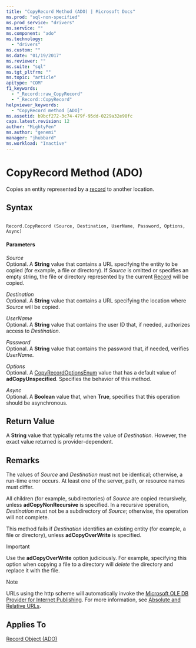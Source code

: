 ```yaml
---
title: "CopyRecord Method (ADO) | Microsoft Docs"
ms.prod: "sql-non-specified"
ms.prod_service: "drivers"
ms.service: ""
ms.component: "ado"
ms.technology:
  - "drivers"
ms.custom: ""
ms.date: "01/19/2017"
ms.reviewer: ""
ms.suite: "sql"
ms.tgt_pltfrm: ""
ms.topic: "article"
apitype: "COM"
f1_keywords: 
  - "_Record::raw_CopyRecord"
  - "_Record::CopyRecord"
helpviewer_keywords: 
  - "CopyRecord method [ADO]"
ms.assetid: b9bcf272-3c74-479f-95dd-0229a32e98fc
caps.latest.revision: 12
author: "MightyPen"
ms.author: "genemi"
manager: "jhubbard"
ms.workload: "Inactive"
---
```

# CopyRecord Method (ADO)
Copies an entity represented by a [record](../../../ado/reference/ado-api/record-object-ado.md) to another location.  
  
## Syntax  
  
```  
  
Record.CopyRecord (Source, Destination, UserName, Password, Options, Async)  
```  
  
#### Parameters  
 *Source*  
 Optional. A **String** value that contains a URL specifying the entity to be copied (for example, a file or directory). If *Source* is omitted or specifies an empty string, the file or directory represented by the current [Record](../../../ado/reference/ado-api/record-object-ado.md) will be copied.  
  
 *Destination*  
 Optional. A **String** value that contains a URL specifying the location where *Source* will be copied.  
  
 *UserName*  
 Optional. A **String** value that contains the user ID that, if needed, authorizes access to *Destination*.  
  
 *Password*  
 Optional. A **String** value that contains the password that, if needed, verifies *UserName*.  
  
 *Options*  
 Optional. A [CopyRecordOptionsEnum](../../../ado/reference/ado-api/copyrecordoptionsenum.md) value that has a default value of **adCopyUnspecified**. Specifies the behavior of this method.  
  
 *Async*  
 Optional. A **Boolean** value that, when **True**, specifies that this operation should be asynchronous.  
  
## Return Value  
 A **String** value that typically returns the value of *Destination*. However, the exact value returned is provider-dependent.  
  
## Remarks  
 The values of *Source* and *Destination* must not be identical; otherwise, a run-time error occurs. At least one of the server, path, or resource names must differ.  
  
 All children (for example, subdirectories) of *Source* are copied recursively, unless **adCopyNonRecursive** is specified. In a recursive operation, *Destination* must not be a subdirectory of *Source*; otherwise, the operation will not complete.  
  
 This method fails if *Destination* identifies an existing entity (for example, a file or directory), unless **adCopyOverWrite** is specified.  
  
> [!IMPORTANT]
>  Use the **adCopyOverWrite** option judiciously. For example, specifying this option when copying a file to a directory will *delete* the directory and replace it with the file.  
  
> [!NOTE]
>  URLs using the http scheme will automatically invoke the [Microsoft OLE DB Provider for Internet Publishing](../../../ado/guide/appendixes/microsoft-ole-db-provider-for-internet-publishing.md). For more information, see [Absolute and Relative URLs](../../../ado/guide/data/absolute-and-relative-urls.md).  
  
## Applies To  
 [Record Object (ADO)](../../../ado/reference/ado-api/record-object-ado.md)
